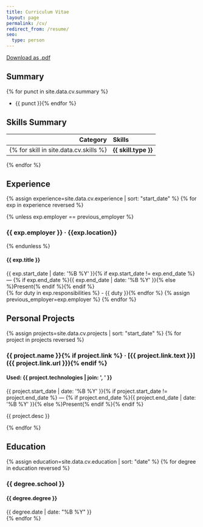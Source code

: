 ```yaml
---
title: Curriculum Vitae
layout: page
permalink: /cv/
redirect_from: /resume/
seo:
  type: person
---
```


<div class="cv">
<p class="cv-btn">
  <a href="{{ '/assets/files/Curriculum_Vitae_VL.pdf' | relative_url }}" class="btn">Download as .pdf</a>
</p>

## Summary

{% for punct in site.data.cv.summary %}
- {{ punct }}{% endfor %}

## Skills Summary

| Category     | Skills               |
|-------------:|:---------------------|
{% for skill in site.data.cv.skills %}| **{{ skill.type }}** | {% for tool in skill.tools %}{{ tool }}{% unless forloop.last %}, {% endunless %}{% endfor %} |  
{% endfor %}

## Experience

<div class="cv-experience">
{% assign experience=site.data.cv.experience | sort: "start_date" %}
{% for exp in experience reversed %}

{% unless exp.employer == previous_employer %}
### {{ exp.employer }} · {{exp.location}}
{% endunless %}

#### {{ exp.title }}

<div><time datetime="{{ exp.start_date | date_to_xmlschema }}" class="smaller">{{ exp.start_date | date: '%B %Y' }}{% if exp.start_date != exp.end_date %} &mdash; {% if exp.end_date %}{{ exp.end_date | date: '%B %Y' }}{% else %}Present{% endif %}{% endif %}</time></div>
{% for duty in exp.responsibilities %}
- {{ duty }}{% endfor %}
{% assign previous_employer=exp.employer %}
{% endfor %}
</div>

## Personal Projects

<div class="cv-projects">
{% assign projects=site.data.cv.projects | sort: "start_date" %}
{% for project in projects reversed %}

### {{ project.name }}{% if project.link %} · [{{ project.link.text }}]({{ project.link.url }}){% endif %}

#### Used: {{ project.technologies | join: ', ' }}

<div><time datetime="{{ project.start_date | date_to_xmlschema }}" class="smaller">{{ project.start_date | date: '%B %Y' }}{% if project.start_date != project.end_date %} &mdash; {% if project.end_date %}{{ project.end_date | date: '%B %Y' }}{% else %}Present{% endif %}{% endif %}</time></div>

{{ project.desc }}

{% endfor %}
</div>

## Education

<div class="cv-education">
{% assign education=site.data.cv.education | sort: "date" %}
{% for degree in education reversed %}

### {{ degree.school }}

#### {{ degree.degree }}

<div><time datetime="{{ degree.date | date_to_xmlschema }}" class="smaller">{{ degree.date | date: "%B %Y" }}</time></div>
{% endfor %}
</div>
</div>
